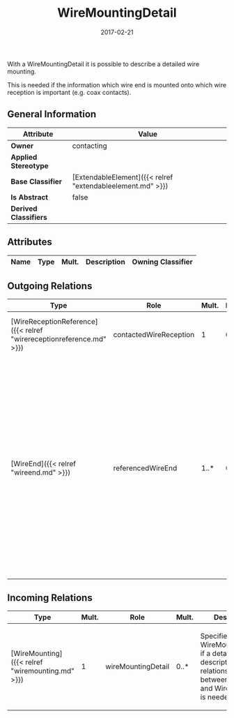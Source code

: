 ﻿---
title: WireMountingDetail
toc: false
type: specs
date: "2017-02-21"
draft: false
specification: VEC
version: 1.1.3
documentType: "Recommendation"
elementType: Class
classes:
  - WireMountingDetail
menu_name: vec-1.1.3
---
<p> With a WireMountingDetail it is possible to describe a detailed wire mounting.     </p>      <p> This is needed if the information which wire end is mounted onto which wire reception is important (e.g. coax contacts).      </p>

## General Information

| Attribute               | Value |
|-------------------------|-------|
| **Owner**               | contacting |
| **Applied Stereotype**  |   |
| **Base Classifier**     | [ExtendableElement]({{< relref "extendableelement.md" >}})<br/>  |
| **Is Abstract**         | false |
| **Derived Classifiers** |   |

## Attributes
|  Name  |  Type  |  Mult.  |  Description  |  Owning Classifier  |
|--------|--------|---------|---------------|--------------|

## Outgoing Relations
|    Type  |   Role   |   Mult.   |   Mult.   |   Description   |
|----------|----------|-----------|-----------|-----------------|
| [WireReceptionReference]({{< relref "wirereceptionreference.md" >}}) | contactedWireReception | 1 | 0..* | References the WireReception that is used for the WireMounting. |
| [WireEnd]({{< relref "wireend.md" >}}) | referencedWireEnd | 1..* | 0..* | References the WireEnds that are mounted to referenced WireReception. A cardinality of more than one is allowed in order support parallel connectors, where multiple wire ends are placed on one side of the connector (one wire reception) and the other wire ends are placed on the other side of the connector (the other wire reception). |
##  Incoming Relations
|    Type  |   Mult.  |   Role    |   Mult.   |   Description  |
|----------|----------|-----------|-----------|----------------|
| [WireMounting]({{< relref "wiremounting.md" >}}) | 1 | wireMountingDetail | 0..* | <p> Specifies the WireMoutingDetails, if a detailed description of the relationships between WireEnds and WireReceptions is needed.      </p> |
